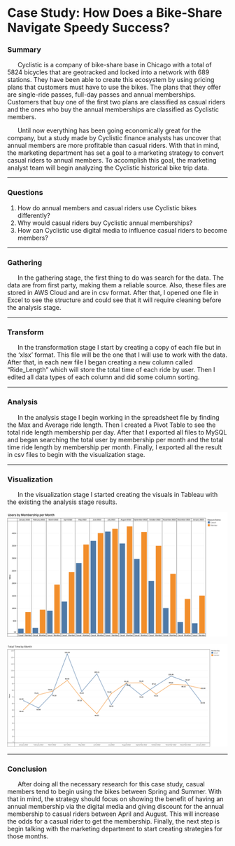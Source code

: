 # Case Study: How Does a Bike-Share Navigate Speedy Success?
### Summary

&nbsp;&nbsp;&nbsp;&nbsp;&nbsp;&nbsp;Cyclistic is a company of bike-share base in Chicago with a total of 5824 bicycles that are geotracked and locked into a network with 689 stations. They have been able to create this ecosystem by using pricing plans that customers must have to use the bikes. The plans that they offer are single-ride passes, full-day passes and annual memberships. Customers that buy one of the first two plans are classified as casual riders and the ones who buy the annual memberships are classified as Cyclistic members.
  
&nbsp;&nbsp;&nbsp;&nbsp;&nbsp;&nbsp;Until now everything has been going economically great for the company, but a study made by Cyclistic finance analysts has uncover that annual members are more profitable than casual riders. With that in mind, the marketing department has set a goal to a marketing strategy to convert casual riders to annual members. To accomplish this goal, the marketing analyst team will begin analyzing the Cyclistic historical bike trip data.

---

### Questions
1.	How do annual members and casual riders use Cyclistic bikes differently?
2.	Why would casual riders buy Cyclistic annual memberships?
3.	How can Cyclistic use digital media to influence casual riders to become members?

---

### Gathering

&nbsp;&nbsp;&nbsp;&nbsp;&nbsp;&nbsp;In the gathering stage, the first thing to do was search for the data. The data are from first party, making them a reliable source. Also, these files are stored in AWS Cloud and are in csv format. After that, I opened one file in Excel to see the structure and could see that it will require cleaning before the analysis stage.
  
---

### Transform

&nbsp;&nbsp;&nbsp;&nbsp;&nbsp;&nbsp;In the transformation stage I start by creating a copy of each file but in the ‘xlsx’ format. This file will be the one that I will use to work with the data. After that, in each new file I began creating a new column called “Ride_Length” which will store the total time of each ride by user. Then I edited all data types of each column and did some column sorting.

---

### Analysis

&nbsp;&nbsp;&nbsp;&nbsp;&nbsp;&nbsp;In the analysis stage I begin working in the spreadsheet file by finding the Max and Average ride length. Then I created a Pivot Table to see the total ride length membership per day. After that I exported all files to MySQL and began searching the total user by membership per month and the total time ride length by membership per month.  Finally, I exported all the result in csv files to begin with the visualization stage.

---

### Visualization

&nbsp;&nbsp;&nbsp;&nbsp;&nbsp;&nbsp;In the visualization stage I started creating the visuals in Tableau with the existing the analysis stage results. 

![Users by Memberships](Visuals/R_C_M.png)

![Total Time by Memberships](Visuals/T_T_M.png)

---

### Conclusion

&nbsp;&nbsp;&nbsp;&nbsp;&nbsp;&nbsp;After doing all the necessary research for this case study, casual members tend to begin using the bikes between Spring and Summer. With that in mind, the strategy should focus on showing the benefit of having an annual membership via the digital media and giving discount for the annual membership to casual riders between April and August. This will increase the odds for a casual rider to get the membership. Finally, the next step is begin talking with the marketing department to start creating strategies for those months.

